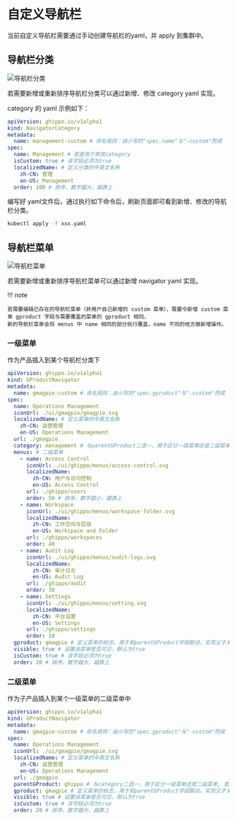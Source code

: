 # 自定义导航栏

当前自定义导航栏需要通过手动创建导航栏的yaml，并 apply 到集群中。

## 导航栏分类

![导航栏分类](https://docs.daocloud.io/daocloud-docs-images/docs/zh/docs/ghippo/images/nav01.png)

若需要新增或重新排序导航栏分类可以通过新增、修改 category yaml 实现。

category 的 yaml 示例如下：

```yaml
apiVersion: ghippo.io/v1alpha1
kind: NavigatorCategory
metadata:
  name: management-custom # 命名规则：由小写的"spec.name"与"-custom"而成
spec:
  name: Management # 若是用于修改category
  isCustom: true # 该字段必须为true
  localizedName: # 定义分类的中英文名称
    zh-CN: 管理
    en-US: Management
  order: 100 # 排序，数字越大，越靠上
```

编写好 yaml文件后，通过执行如下命令后，刷新页面即可看到新增、修改的导航栏分类。

```bash
kubectl apply -f xxx.yaml
```

## 导航栏菜单

![导航栏菜单](https://docs.daocloud.io/daocloud-docs-images/docs/zh/docs/ghippo/images/nav02.png)

若需要新增或重新排序导航栏菜单可以通过新增 navigator yaml 实现。

!!! note

    若需要编辑已存在的导航栏菜单（非用户自己新增的 custom 菜单），需要令新增 custom 菜单 gproduct 字段与需要覆盖的菜单的 gproduct 相同，
    新的导航栏菜单会将 menus 中 name 相同的部分执行覆盖，name 不同的地方做新增操作。

### 一级菜单

作为产品插入到某个导航栏分类下

```yaml
apiVersion: ghippo.io/v1alpha1
kind: GProductNavigator
metadata:
  name: gmagpie-custom # 命名规则：由小写的"spec.gproduct"与"-custom"而成
spec:
  name: Operations Management
  iconUrl: ./ui/gmagpie/gmagpie.svg
  localizedName: # 定义菜单的中英文名称
    zh-CN: 运营管理
    en-US: Operations Management
  url: ./gmagpie
  category: management # 与parentGProduct二选一，用于区分一级菜单还是二级菜单，与NavigatorCategory的spec.name字段对应来完成匹配
  menus: # 二级菜单
    - name: Access Control
      iconUrl: ./ui/ghippo/menus/access-control.svg
      localizedName:
        zh-CN: 用户与访问控制
        en-US: Access Control
      url: ./ghippo/users
      order: 50 # 排序，数字越小，越靠上
    - name: Workspace
      iconUrl: ./ui/ghippo/menus/workspace-folder.svg
      localizedName:
        zh-CN: 工作空间与层级
        en-US: Workspace and Folder
      url: ./ghippo/workspaces
      order: 40
    - name: Audit Log
      iconUrl: ./ui/ghippo/menus/audit-logs.svg
      localizedName:
        zh-CN: 审计日志
        en-US: Audit Log
      url: ./ghippo/audit
      order: 30
    - name: Settings
      iconUrl: ./ui/ghippo/menus/setting.svg
      localizedName:
        zh-CN: 平台设置
        en-US: Settings
      url: ./ghippo/settings
      order: 10
  gproduct: gmagpie # 定义菜单的标志，用于和parentGProduct字段联动，实现父子关系。
  visible: true # 设置该菜单是否可见，默认为true
  isCustom: true # 该字段必须为true
  order: 20 # 排序，数字越大，越靠上
```

### 二级菜单

作为子产品插入到某个一级菜单的二级菜单中

```yaml
apiVersion: ghippo.io/v1alpha1
kind: GProductNavigator
metadata:
  name: gmagpie-custom # 命名规则：由小写的"spec.gproduct"与"-custom"而成
spec:
  name: Operations Management
  iconUrl: ./ui/gmagpie/gmagpie.svg
  localizedName: # 定义菜单的中英文名称
    zh-CN: 运营管理
    en-US: Operations Management
  url: ./gmagpie
  parentGProduct: ghippo # 与category二选一，用于区分一级菜单还是二级菜单, 若添加该字段，则会忽视掉menus字段，并将该菜单作为二级菜单插入到与gproduct为ghippo的一级菜单中
  gproduct: gmagpie # 定义菜单的标志，用于和parentGProduct字段联动，实现父子关系。
  visible: true # 设置该菜单是否可见，默认为true
  isCustom: true # 该字段必须为true
  order: 20 # 排序，数字越大，越靠上
```